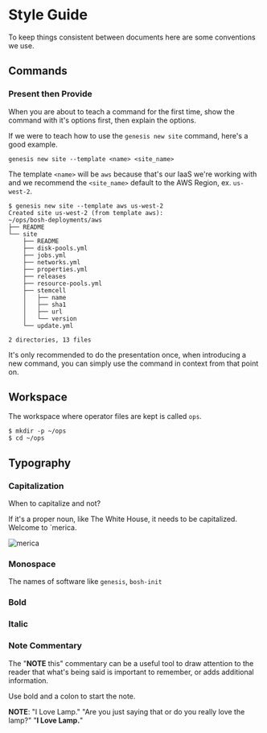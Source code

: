 # Style Guide

To keep things consistent between documents here are some conventions we use.

## Commands

### Present then Provide

When you are about to teach a command for the first time, show the command with
it's options first, then explain the options.

If we were to teach how to use the `genesis new site` command, here's a good example.

```
genesis new site --template <name> <site_name>
```

The template `<name>` will be `aws` because that's our IaaS we're working with and
we recommend the `<site_name>` default to the AWS Region, ex. `us-west-2`.

```
$ genesis new site --template aws us-west-2
Created site us-west-2 (from template aws):
~/ops/bosh-deployments/aws
├── README
└── site
    ├── README
    ├── disk-pools.yml
    ├── jobs.yml
    ├── networks.yml
    ├── properties.yml
    ├── releases
    ├── resource-pools.yml
    ├── stemcell
    │   ├── name
    │   ├── sha1
    │   ├── url
    │   └── version
    └── update.yml

2 directories, 13 files

```

It's only recommended to do the presentation once, when introducing a new command,
you can simply use the command in context from that point on.

## Workspace

The workspace where operator files are kept is called `ops`.

```
$ mkdir -p ~/ops
$ cd ~/ops
```


## Typography

### Capitalization

When to capitalize and not?

If it's a proper noun, like The White House, it needs to be capitalized.  Welcome
to \`merica.

![merica][merica]

### Monospace

The names of software like `genesis`, `bosh-init`

### Bold

### Italic

### Note Commentary

The "**NOTE** this" commentary can be a useful tool to draw attention to the
reader that what's being said is important to remember, or adds additional
information.

Use bold and a colon to start the note.

**NOTE**: "I Love Lamp."  "Are you just saying that or do you really love the
lamp?" "**I Love Lamp.**"


[//]: # (Images, put in /images folder)

[merica]:     images/merica.png "'Merica Pew Pew"
